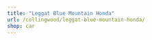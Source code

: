 ```yaml
---
title: "Leggat Blue Mountain Honda"
url: /collingwood/leggat-blue-mountain-honda/
shop: car
---
```

